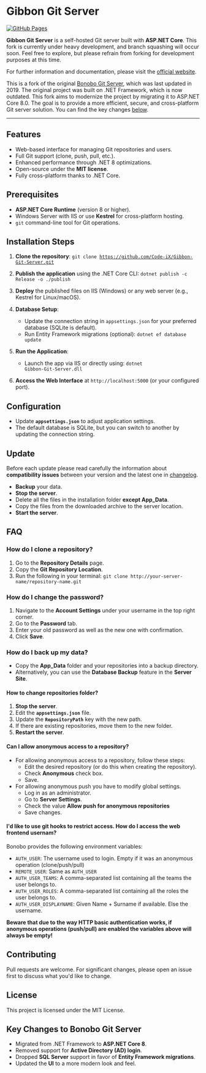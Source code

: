 # Gibbon Git Server

[![GitHub Pages](https://github.com/Code-iX/Gibbon-Git-Server/actions/workflows/jekyll-gh-pages.yml/badge.svg)](https://github.com/Code-iX/Gibbon-Git-Server/actions/workflows/jekyll-gh-pages.yml)

**Gibbon Git Server** is a self-hosted Git server built with **ASP.NET Core**. This fork is currently under heavy development, and branch squashing will occur soon. Feel free to explore, but please refrain from forking for development purposes at this time.

For further information and documentation, please visit the [official website](https://code-ix.github.io/Gibbon-Git-Server/).

This is a fork of the original [Bonobo Git Server](https://github.com/jakubgarfield/Bonobo-Git-Server), which was last 
updated in 2019. The original project was built on .NET Framework, which is now outdated. This fork aims to modernize 
the project by migrating it to ASP.NET Core 8.0. The goal is to provide a more efficient, secure, and cross-platform Git 
server solution. You can find the key changes [below](#key-changes).

---

## Features

- Web-based interface for managing Git repositories and users.
- Full Git support (clone, push, pull, etc.).
- Enhanced performance through .NET 8 optimizations.
- Open-source under the **MIT license**.
- Fully cross-platform thanks to .NET Core.

## Prerequisites

- **ASP.NET Core Runtime** (version 8 or higher).
- Windows Server with IIS or use **Kestrel** for cross-platform hosting.
- `git` command-line tool for Git operations.

## Installation Steps

1. **Clone the repository**:
   <code>git clone https://github.com/Code-iX/Gibbon-Git-Server.git</code>

2. **Publish the application** using the .NET Core CLI:
   <code>dotnet publish -c Release -o ./publish</code>

3. **Deploy** the published files on IIS (Windows) or any web server (e.g., Kestrel for Linux/macOS).

4. **Database Setup**:
   - Update the connection string in <code>appsettings.json</code> for your preferred database (SQLite is default).
   - Run Entity Framework migrations (optional):
     <code>dotnet ef database update</code>

5. **Run the Application**:
   - Launch the app via IIS or directly using:
     <code>dotnet Gibbon-Git-Server.dll</code>

6. **Access the Web Interface** at <code>http://localhost:5000</code> (or your configured port).

## Configuration

- Update **`appsettings.json`** to adjust application settings.
- The default database is SQLite, but you can switch to another by updating the connection string.
  
## Update

Before each update please read carefully the information about **compatibility issues** between your version and the latest one in [changelog](https://https://code-ix.github.io/Gibbon-Git-Server/changelog).

- **Backup** your data.
- **Stop the server**.
- Delete all the files in the installation folder **except App_Data**.
- Copy the files from the downloaded archive to the server location.
- **Start the server**.

## FAQ

### How do I clone a repository?

1. Go to the **Repository Details** page.
1. Copy the **Git Repository Location**.
1. Run the following in your terminal:
   `git clone http://your-server-name/repository-name.git`

### How do I change the password?

1. Navigate to the **Account Settings** under your username in the top right corner.
1. Go to the **Password** tab.
1. Enter your old password as well as the new one with confirmation.
1. Click **Save**.

### How do I back up my data?

- Copy the **App_Data** folder and your repositories into a backup directory.
- Alternatively, you can use the **Database Backup** feature in the **Server Site**.

#### How to change repositories folder?

1. **Stop the server**.
1. Edit the **`appsettings.json`** file.
1. Update the **`RepositoryPath`** key with the new path.
1. If there are existing repositories, move them to the new folder.
1. **Restart the server**.

#### Can I allow anonymous access to a repository?

- For allowing anonymous access to a repository, follow these steps:
  * Edit the desired repository (or do this when creating the repository).
  * Check **Anonymous** check box.
  * Save.
- For allowing anonymous push you have to modify global settings.
  * Log in as an administrator.
  * Go to **Server Settings**.
  * Check the value **Allow push for anonymous repositories**
  * Save changes.
                          
#### I'd like to use git hooks to restrict access. How do I access the web frontend usernam?

Bonobo provides the following environment variables:

* `AUTH_USER`: The username used to login. Empty if it was an anonymous operation (clone/push/pull)
* `REMOTE_USER`: Same as `AUTH_USER`
* `AUTH_USER_TEAMS`: A comma-separated list containing all the teams the user belongs to. 
* `AUTH_USER_ROLES`: A comma-separated list containing all the roles the user belongs to. 
* `AUTH_USER_DISPLAYNAME`: Given Name + Surname if available. Else the username.

**Beware that due to the way HTTP basic authentication works, if anonymous operations (push/pull) are enabled the variables above will always be empty!**

## Contributing

Pull requests are welcome. For significant changes, please open an issue first to discuss what you'd like to change.

## License

This project is licensed under the MIT License.

## Key Changes to Bonobo Git Server

- Migrated from .NET Framework to **ASP.NET Core 8**.
- Removed support for **Active Directory (AD) login**.
- Dropped **SQL Server** support in favor of **Entity Framework migrations**.
- Updated the **UI** to a more modern look and feel.
